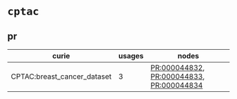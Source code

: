 # `cptac`

## pr

| curie                       |   usages | nodes                                                                                                                                                                                 |
|-----------------------------|----------|---------------------------------------------------------------------------------------------------------------------------------------------------------------------------------------|
| CPTAC:breast_cancer_dataset |        3 | [PR:000044832](http://purl.obolibrary.org/obo/PR_000044832), [PR:000044833](http://purl.obolibrary.org/obo/PR_000044833), [PR:000044834](http://purl.obolibrary.org/obo/PR_000044834) |


